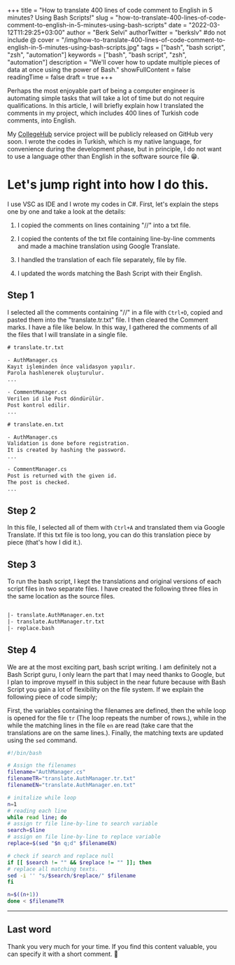 +++
title = "How to translate 400 lines of code comment to English in 5 minutes? Using Bash Scripts!"
slug = "how-to-translate-400-lines-of-code-comment-to-english-in-5-minutes-using-bash-scripts"
date = "2022-03-12T11:29:25+03:00"
author = "Berk Selvi"
authorTwitter = "berkslv" #do not include @
cover = "/img/how-to-translate-400-lines-of-code-comment-to-english-in-5-minutes-using-bash-scripts.jpg"
tags = ["bash", "bash script", "zsh", "automation"]
keywords = ["bash", "bash script", "zsh", "automation"]
description = "We'll cover how to update multiple pieces of data at once using the power of Bash."
showFullContent = false
readingTime = false
draft = true
+++

Perhaps the most enjoyable part of being a computer engineer is automating simple tasks that will take a lot of time but do not require qualifications. In this article, I will briefly explain how I translated the comments in my project, which includes 400 lines of Turkish code comments, into English.

My [CollegeHub](https://github.com/college-hub) service project will be publicly released on GitHub very soon. I wrote the codes in Turkish, which is my native language, for convenience during the development phase, but in principle, I do not want to use a language other than English in the software source file 😁.

# Let's jump right into how I do this.

I use VSC as IDE and I wrote my codes in C#. First, let's explain the steps one by one and take a look at the details:

1. I copied the comments on lines containing "//" into a txt file.

2. I copied the contents of the txt file containing line-by-line comments and made a machine translation using Google Translate.

3. I handled the translation of each file separately, file by file.

4. I updated the words matching the Bash Script with their English.


## Step 1

I selected all the comments containing "//" in a file with `Ctrl+D`, copied and pasted them into the "translate.tr.txt" file. I then cleared the Comment marks. I have a file like below. In this way, I gathered the comments of all the files that I will translate in a single file.

```txt
# translate.tr.txt

- AuthManager.cs
Kayıt işleminden önce validasyon yapılır.
Parola hashlenerek oluşturulur.
...

- CommentManager.cs
Verilen id ile Post döndürülür.
Post kontrol edilir. 
...

```

```txt
# translate.en.txt

- AuthManager.cs
Validation is done before registration.
It is created by hashing the password.
...

- CommentManager.cs
Post is returned with the given id.
The post is checked.
...

```

## Step 2

In this file, I selected all of them with `Ctrl+A` and translated them via Google Translate. If this txt file is too long, you can do this translation piece by piece (that's how I did it.).

## Step 3

To run the bash script, I kept the translations and original versions of each script files in two separate files. I have created the following three files in the same location as the source files.

```txt

|- translate.AuthManager.en.txt
|- translate.AuthManager.tr.txt
|- replace.bash

```

## Step 4
   
We are at the most exciting part, bash script writing. I am definitely not a Bash Script guru, I only learn the part that I may need thanks to Google, but I plan to improve myself in this subject in the near future because with Bash Script you gain a lot of flexibility on the file system. If we explain the following piece of code simply;
   
First, the variables containing the filenames are defined, then the while loop is opened for the file `tr` (The loop repeats the number of rows.), while in the while the matching lines in the file `en` are read (take care that the translations are on the same lines.). Finally, the matching texts are updated using the `sed` command.

```bash
#!/bin/bash

# Assign the filenames
filename="AuthManager.cs"
filenameTR="translate.AuthManager.tr.txt"
filenameEN="translate.AuthManager.en.txt"

# initalize while loop
n=1
# reading each line
while read line; do
# assign tr file line-by-line to search variable
search=$line
# assign en file line-by-line to replace variable
replace=$(sed "$n q;d" $filenameEN)

# check if search and replace null
if [[ $search != "" && $replace != "" ]]; then
# replace all matching texts.
sed -i '' "s/$search/$replace/" $filename
fi

n=$((n+1))
done < $filenameTR

```

---

## Last word

Thank you very much for your time. If you find this content valuable, you can specify it with a short comment. 🥳